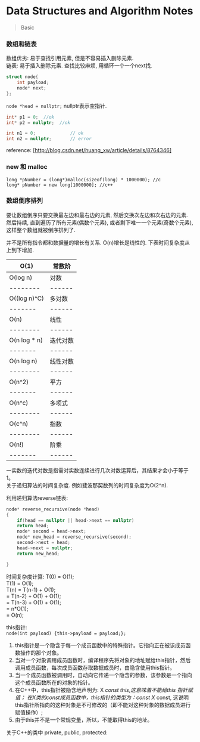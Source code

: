# Data Structures and Algorithm Notes
> Basic

### 数组和链表
数组优劣: 易于查找引用元素, 但是不容易插入删除元素.   
链表: 易于插入删除元素. 查找比较麻烦, 用循环一个一个next找.
```C++
struct node{
    int payload;
    node* next;
};
```

`node *head = nullptr;` nullptr表示空指针.
```C++
int* p1 = 0;  //ok
int* p2 = nullptr;  //ok

int n1 = 0;             // ok  
int n2 = nullptr;       // error 
```
reference: [http://blog.csdn.net/huang_xw/article/details/8764346]

### new 和 malloc
`long *pNumber = (long*)malloc(sizeof(long) * 1000000); //c `  
`long* pNumber = new long[1000000]; //c++`  


### 数组倒序排列
要让数组倒序只要交换最左边和最右边的元素, 然后交换次左边和次右边的元素. 然后持续, 直到遍历了所有元素(偶数个元素), 或者剩下唯一一个元素(奇数个元素), 这样整个数组就被倒序排列了. 

并不是所有指令都和数据量的增长有关系.   O(n)增长是线性的. 下表时间复杂度从上到下增加.

|O(1) | 常数阶 |
|-------|------|
|O(log n)| 对数 |
|--------|------|
|O((log n)^C) | 多对数 |
|-------|------|
|O(n)| 线性 |
|--------|------|
|O(n log * n) | 迭代对数 |
|-------|------|
|O(n log n)| 线性对数 |
|--------|------|
|O(n^2) | 平方 |
|-------|------|
|O(n^c)| 多项式 |
|--------|------|
|O(c^n)| 指数 |
|--------|------|
|O(n!) | 阶乘 |
|-------|------|


一实数的迭代对数是指需对实数连续进行几次对数运算后，其结果才会小于等于1。  
关于递归算法的时间复杂度. 例如斐波那契数列的时间复杂度为O(2^n).

利用递归算法reverse链表:
```C++
node* reverse_recursive(node *head)
{
    if(head == nullptr || head->next == nullptr)
    return head;
    node* second = head->next;
    node* new_head = reverse_recursive(second);
    second->next = head;
    head->next = nullptr;
    return new_head;

}
```
时间复杂度计算: 
T(0) = O(1);  
T(1) = O(1);  
T(n) = T(n-1) + O(1);  
     = T(n-2) + O(1) + O(1);  
     = T(n-3) + O(1) + O(1);  
     = n*O(1);  
     = O(n);    

this指针:  
`node(int payload) {this->payload = payload;};`  
1. this指针是一个隐含于每一个成员函数中的特殊指针。它指向正在被该成员函数操作的那个对象。
2. 当对一个对象调用成员函数时，编译程序先将对象的地址赋给this指针，然后调用成员函数，每次成员函数存取数据成员时，由隐含使用this指针。
3. 当一个成员函数被调用时，自动向它传递一个隐含的参数，该参数是一个指向这个成员函数所在的对象的指针。 
4. 在C++中，this指针被隐含地声明为: X *const this,这意味着不能给this 指针赋值；
   在X类的const成员函数中，this指针的类型为：const X* const, 这说明this指针所指向的这种对象是不可修改的（即不能对这种对象的数据成员进行赋值操作）; 
5. 由于this并不是一个常规变量，所以，不能取得this的地址。

关于C++的类中 private, public, protected:  

















